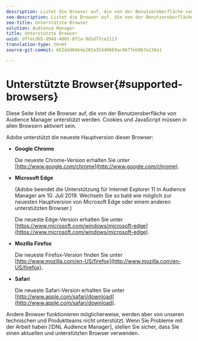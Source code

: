 ```yaml
---
description: Listet die Browser auf, die von der Benutzeroberfläche von Audience Manager unterstützt werden. Cookies und JavaScript müssen in allen Browsern aktiviert sein.
seo-description: Listet die Browser auf, die von der Benutzeroberfläche von Audience Manager unterstützt werden. Cookies und JavaScript müssen in allen Browsern aktiviert sein.
seo-title: Unterstützte Browser
solution: Audience Manager
title: Unterstützte Browser
uuid: dffecdb5-d94d-4001-8f2a-9d1d77ce2213
translation-type: tm+mt
source-git-commit: 662ddd04bde203a35440669ac9677eb067e136a1

---
```



# Unterstützte Browser{#supported-browsers} 

Diese Seite listet die Browser auf, die von der Benutzeroberfläche von Audience Manager unterstützt werden. Cookies und JavaScript müssen in allen Browsern aktiviert sein.

<!-- 

c_supported_browsers.xml

 -->

Adobe unterstützt die neueste Hauptversion dieser Browser:

* **Google Chrome**

   Die neueste Chrome-Version erhalten Sie unter [http://www.google.com/chrome](http://www.google.com/chrome).

* **Microsoft Edge**

   (Adobe beendet die Unterstützung für Internet Explorer 11 in Audience Manager am 10. Juli 2019. Wechseln Sie so bald wie möglich zur neuesten Hauptversion von Microsoft Edge oder einem anderen unterstützten Browser.)

   Die neueste Edge-Version erhalten Sie unter [https://www.microsoft.com/windows/microsoft-edge](https://www.microsoft.com/windows/microsoft-edge).

* **Mozilla Firefox**

   Die neueste Firefox-Version finden Sie unter [http://www.mozilla.com/en-US/firefox](http://www.mozilla.com/en-US/firefox).

* **Safari**

   Die neueste Safari-Version erhalten Sie unter [http://www.apple.com/safari/download](http://www.apple.com/safari/download).

Andere Browser funktionieren möglicherweise, werden aber von unseren technischen und Produktteams nicht unterstützt. Wenn Sie Probleme mit der Arbeit haben [!DNL Audience Manager], stellen Sie sicher, dass Sie einen aktuellen und unterstützten Browser verwenden.
